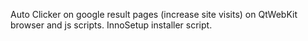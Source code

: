 Auto Clicker on google result pages (increase site visits) on QtWebKit browser and js scripts. InnoSetup installer script. 

